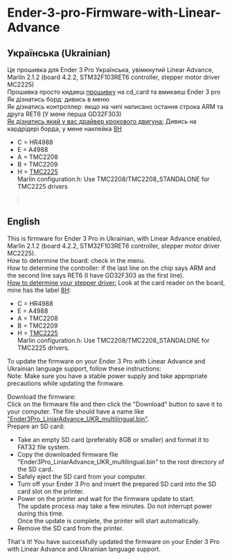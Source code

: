 # Ender-3-pro-Firmware-with-Linear-Advance<br>
## Українська (Ukrainian)
Це прошивка для Ender 3 Pro Українська, увімкнутий Linear Advance, Marlin 2.1.2  (board 4.2.2, STM32F103RET6 controller,  stepper motor driver MC2225)<br>
Прошивка просто кидаеш [прошивку](https://github.com/Mykhailo1986/Ender-3-pro-Firmware-with-Linear-Advance/releases) на cd_card тa вмикаеш Ender 3 pro<br>
Як дізнатись борд: дивись в меню <br>
Як дізнатись контроллер:  якщо на чипі написано остання строка ARM  та друга RET6 (У мене перша GD32F303)<br>
[Як дізнатись який у вас драйвер крокового двигуна:](https://www.reddit.com/r/ender3/comments/uh02go/cant_identify_stepper_drivers_on_creality_422/)
Дивись на кардрідері борда, у мене наклейка [8Н](https://i.redd.it/need-help-identifying-stepper-driver-on-ender-3-pro-v4-2-2-v0-77bqmpqype891.jpg)<br>
  -  C = HR4988
  -  E = A4988
  -  A = TMC2208
  -  B = TMC2209
  -  H = [TMC2225](https://www.youmaketech.com/wp-content/uploads/2022/01/TMC2225-Specifications.pdf)<br>
Marlin configuration.h: Use TMC2208/TMC2208_STANDALONE for TMC2225 drivers
><br>

## English
This is firmware for Ender 3 Pro in Ukrainian, with Linear Advance enabled, Marlin 2.1.2 (board 4.2.2, STM32F103RET6 controller, stepper motor driver MC2225).<br>
How to determine the board: check in the menu.<br>
How to determine the controller: if the last line on the chip says ARM and the second line says RET6 (I have GD32F303 as the first line).<br>
[How to determine your stepper driver:](https://www.reddit.com/r/ender3/comments/uh02go/cant_identify_stepper_drivers_on_creality_422/)
Look at the card reader on the board, mine has the label [8Н](https://i.redd.it/need-help-identifying-stepper-driver-on-ender-3-pro-v4-2-2-v0-77bqmpqype891.jpg):<br>
- C = HR4988
- E = A4988
- A = TMC2208
- B = TMC2209
- H = [TMC2225](https://www.youmaketech.com/wp-content/uploads/2022/01/TMC2225-Specifications.pdf)<br>
Marlin configuration.h: Use TMC2208/TMC2208_STANDALONE for TMC2225 drivers.<br>

To update the firmware on your Ender 3 Pro with Linear Advance and Ukrainian language support, follow these instructions:<br>
Note: Make sure you have a stable power supply and take appropriate precautions while updating the firmware.<br>

Download the firmware:<br>
Click on the firmware file and then click the "Download" button to save it to your computer. The file should have a name like ["Ender3Pro_LiniarAdvance_UKR_multilingual.bin"](https://github.com/Mykhailo1986/Ender-3-pro-Firmware-with-Linear-Advance/releases).<br>
Prepare an SD card:<br>

- Take an empty SD card (preferably 8GB or smaller) and format it to FAT32 file system.
- Copy the downloaded firmware file "Ender3Pro_LiniarAdvance_UKR_multilingual.bin" to the root directory of the SD card.
- Safely eject the SD card from your computer.
- Turn off your Ender 3 Pro and insert the prepared SD card into the SD card slot on the printer.
- Power on the printer and wait for the firmware update to start.<br>
The update process may take a few minutes. Do not interrupt power during this time.<br>
Once the update is complete, the printer will start automatically.
- Remove the SD card from the printer.

That's it! You have successfully updated the firmware on your Ender 3 Pro with Linear Advance and Ukrainian language support.


